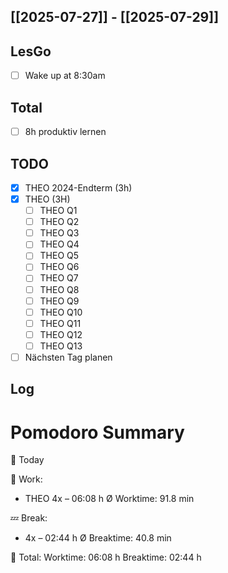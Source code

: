 ## [[2025-07-27]] - [[2025-07-29]]
## LesGo
- [ ] Wake up at 8:30am
## Total
- [ ] 8h produktiv lernen 
## TODO
- [x] THEO 2024-Endterm (3h)
- [x] THEO (3H)
	- [ ] THEO Q1
	- [ ] THEO Q2
	- [ ] THEO Q3
	- [ ] THEO Q4
	- [ ] THEO Q5
	- [ ] THEO Q6
	- [ ] THEO Q7
	- [ ] THEO Q8
	- [ ] THEO Q9
	- [ ] THEO Q10
	- [ ] THEO Q11
	- [ ] THEO Q12
	- [ ] THEO Q13
- [ ] Nächsten Tag planen

## Log
# Pomodoro Summary

📅 Today

🍅 Work:
- THEO        4x – 06:08 h
Ø Worktime: 91.8 min

💤 Break:
- 4x – 02:44 h
Ø Breaktime: 40.8 min

🧠 Total:
Worktime:  06:08 h
Breaktime: 02:44 h

